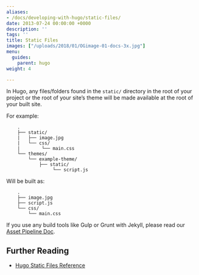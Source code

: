 ```yaml
---
aliases:
- /docs/developing-with-hugo/static-files/
date: 2013-07-24 00:00:00 +0000
description: ''
tags: ''
title: Static Files
images: ["/uploads/2018/01/OGimage-01-docs-3x.jpg"]
menu:
  guides:
    parent: hugo
weight: 4

---
```

In Hugo, any files/folders found in the `static/` directory in the root of your project or the root of your site’s theme will be made available at the root of your built site.

For example:
```
	.
	├── static/
	|   ├── image.jpg
	|   └── css/
	|        └── main.css
	└── themes/
	    └── example-theme/
	        ├── static/
	             └── script.js
```

Will be built as:
```
	.
	├── image.jpg
	├── script.js
	└── css/
	    └── main.css
```

If you use any build tools like Gulp or Grunt with Jekyll, please read our [Asset Pipeline Doc][1].

## Further Reading
- [Hugo Static Files Reference](https://gohugo.io/themes/creation#static)

[1]:	/docs/developing-with-hugo/asset-pipeline
